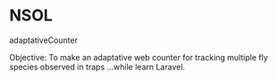 # NSOL
adaptativeCounter

Objective: 
To make an adaptative web counter for tracking multiple fly species observed in traps
...while learn Laravel.
